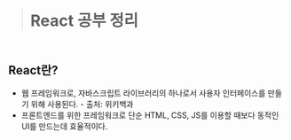 ># React 공부 정리
## <br>React란?
- 웹 프레임워크로, 자바스크립트 라이브러리의 하나로서 사용자 인터페이스를 만들기 위해 사용된다. - 출처: 위키백과
- 프론트엔드를 위한 프레임워크로 단순 HTML, CSS, JS를 이용할 때보다 동적인 UI를 만드는데 효율적이다.